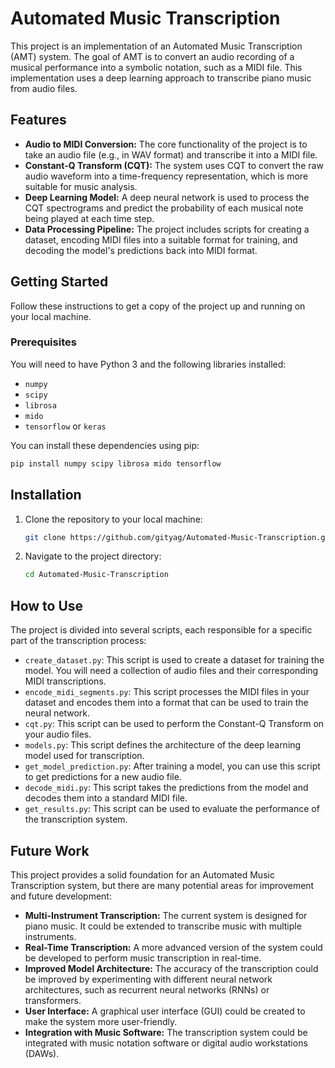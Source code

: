 # Automated Music Transcription

This project is an implementation of an Automated Music Transcription (AMT) system. The goal of AMT is to convert an audio recording of a musical performance into a symbolic notation, such as a MIDI file. This implementation uses a deep learning approach to transcribe piano music from audio files.

## Features

*   **Audio to MIDI Conversion:** The core functionality of the project is to take an audio file (e.g., in WAV format) and transcribe it into a MIDI file.
*   **Constant-Q Transform (CQT):** The system uses CQT to convert the raw audio waveform into a time-frequency representation, which is more suitable for music analysis.
*   **Deep Learning Model:** A deep neural network is used to process the CQT spectrograms and predict the probability of each musical note being played at each time step.
*   **Data Processing Pipeline:** The project includes scripts for creating a dataset, encoding MIDI files into a suitable format for training, and decoding the model's predictions back into MIDI format.

## Getting Started

Follow these instructions to get a copy of the project up and running on your local machine.

### Prerequisites

You will need to have Python 3 and the following libraries installed:

*   `numpy`
*   `scipy`
*   `librosa`
*   `mido`
*   `tensorflow` or `keras`

You can install these dependencies using pip:

```bash
pip install numpy scipy librosa mido tensorflow
```

## Installation

1.  Clone the repository to your local machine:
    ```bash
    git clone https://github.com/gityag/Automated-Music-Transcription.git
    ```

2.  Navigate to the project directory:
    ```bash
    cd Automated-Music-Transcription
    ```

## How to Use

The project is divided into several scripts, each responsible for a specific part of the transcription process:

*   `create_dataset.py`: This script is used to create a dataset for training the model. You will need a collection of audio files and their corresponding MIDI transcriptions.
*   `encode_midi_segments.py`: This script processes the MIDI files in your dataset and encodes them into a format that can be used to train the neural network.
*   `cqt.py`: This script can be used to perform the Constant-Q Transform on your audio files.
*   `models.py`: This script defines the architecture of the deep learning model used for transcription.
*   `get_model_prediction.py`: After training a model, you can use this script to get predictions for a new audio file.
*   `decode_midi.py`: This script takes the predictions from the model and decodes them into a standard MIDI file.
*   `get_results.py`: This script can be used to evaluate the performance of the transcription system.

## Future Work

This project provides a solid foundation for an Automated Music Transcription system, but there are many potential areas for improvement and future development:

*   **Multi-Instrument Transcription:** The current system is designed for piano music. It could be extended to transcribe music with multiple instruments.
*   **Real-Time Transcription:** A more advanced version of the system could be developed to perform music transcription in real-time.
*   **Improved Model Architecture:** The accuracy of the transcription could be improved by experimenting with different neural network architectures, such as recurrent neural networks (RNNs) or transformers.
*   **User Interface:** A graphical user interface (GUI) could be created to make the system more user-friendly.
*   **Integration with Music Software:** The transcription system could be integrated with music notation software or digital audio workstations (DAWs).
